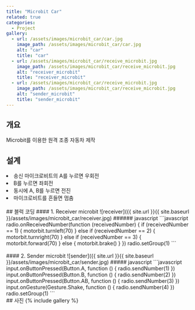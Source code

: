 ```yaml
---
title: "Microbit Car"
related: true
categories:
  - Project
gallery:
  - url: /assets/images/microbit_car/car.jpg
    image_path: /assets/images/microbit_car/car.jpg
    alt: "car"
    title: "car"
  - url: /assets/images/microbit_car/receive_microbit.jpg
    image_path: /assets/images/microbit_car/receive_microbit.jpg
    alt: "receiver_microbit"
    title: "receiver_microbit"
  - url: /assets/images/microbit_car/receive_microbit.jpg
    image_path: /assets/images/microbit_car/receive_microbit.jpg
    alt: "sender_microbit"
    title: "sender_microbit"
---
```


## 개요
Microbit를 이용한 원격 조종 자동차 제작

## 설계
<li>송신 마이크로비트의 A를 누르면 우회전</li>
<li>B를 누르면 좌회전</li>
<li>동시에 A, B를 누르면 전진</li>
<li>마이크로비트를 흔들면 멈춤</li>
<br>
## 블럭 코딩
#### 1. Receiver microbit
![receiver]({{ site.url }}{{ site.baseurl }}/assets/images/microbit_car/receiver.jpg)
###### javascript
```javascript
radio.onReceivedNumber(function (receivedNumber) {
    if (receivedNumber == 1) {
        motorbit.turnleft(70)
    } else if (receivedNumber == 2) {
        motorbit.turnright(70)
    } else if (receivedNumber == 3) {
        motorbit.forward(70)
    } else {
        motorbit.brake()
    }
})
radio.setGroup(1)
```
<br><br>
#### 2. Sender microbit
![sender]({{ site.url }}{{ site.baseurl }}/assets/images/microbit_car/sender.jpg)
##### javascript
```javascript
input.onButtonPressed(Button.A, function () {
    radio.sendNumber(1)
})
input.onButtonPressed(Button.B, function () {
    radio.sendNumber(2)
})
input.onButtonPressed(Button.AB, function () {
    radio.sendNumber(3)
})
input.onGesture(Gesture.Shake, function () {
    radio.sendNumber(4)
})
radio.setGroup(1)
```
<br>
## 사진
{% include gallery %}
